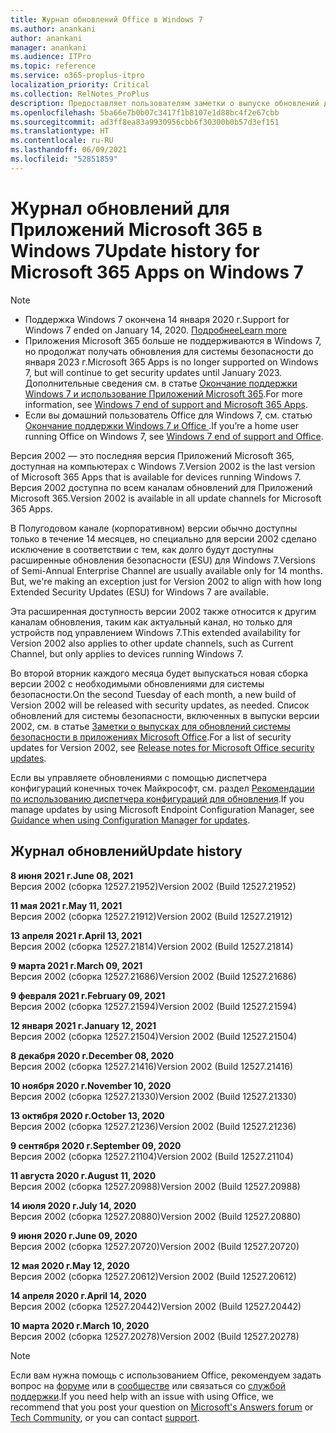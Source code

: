 ```yaml
---
title: Журнал обновлений Office в Windows 7
ms.author: anankani
author: anankani
manager: anankani
ms.audience: ITPro
ms.topic: reference
ms.service: o365-proplus-itpro
localization_priority: Critical
ms.collection: RelNotes_ProPlus
description: Предоставляет пользователям заметки о выпуске обновлений для Приложений Microsoft 365 в Windows 7
ms.openlocfilehash: 5ba66e7b0b07c3417f1b8107e1d88bc4f2e67cbb
ms.sourcegitcommit: ad3ff8ea83a9930956cbb6f30300b0b57d3ef151
ms.translationtype: HT
ms.contentlocale: ru-RU
ms.lasthandoff: 06/09/2021
ms.locfileid: "52851859"
---
```

# <a name="update-history-for-microsoft-365-apps-on-windows-7"></a><span data-ttu-id="1792f-103">Журнал обновлений для Приложений Microsoft 365 в Windows 7</span><span class="sxs-lookup"><span data-stu-id="1792f-103">Update history for Microsoft 365 Apps on Windows 7</span></span> 

 > [!NOTE]
>
>- <span data-ttu-id="1792f-104">Поддержка Windows 7 окончена 14 января 2020 г.</span><span class="sxs-lookup"><span data-stu-id="1792f-104">Support for Windows 7 ended on January 14, 2020.</span></span> [<span data-ttu-id="1792f-105">Подробнее</span><span class="sxs-lookup"><span data-stu-id="1792f-105">Learn more</span></span>](https://www.microsoft.com/microsoft-365/windows/end-of-windows-7-support)
>- <span data-ttu-id="1792f-106">Приложения Microsoft 365 больше не поддерживаются в Windows 7, но продолжат получать обновления для системы безопасности до января 2023 г.</span><span class="sxs-lookup"><span data-stu-id="1792f-106">Microsoft 365 Apps is no longer supported on Windows 7, but will continue to get security updates until January 2023.</span></span> <span data-ttu-id="1792f-107">Дополнительные сведения см. в статье [Окончание поддержки Windows 7 и использование Приложений Microsoft 365](/DeployOffice/endofsupport/windows-7-support).</span><span class="sxs-lookup"><span data-stu-id="1792f-107">For more information, see [Windows 7 end of support and Microsoft 365 Apps](/DeployOffice/endofsupport/windows-7-support).</span></span>
>- <span data-ttu-id="1792f-108">Если вы домашний пользователь Office для Windows 7, см. статью [Окончание поддержки Windows 7 и Office ](https://support.microsoft.com/office/78f20fab-b57b-44d7-8368-06a8493f3cb9).</span><span class="sxs-lookup"><span data-stu-id="1792f-108">If you’re a home user running Office on Windows 7, see [Windows 7 end of support and Office](https://support.microsoft.com/office/78f20fab-b57b-44d7-8368-06a8493f3cb9).</span></span>

<span data-ttu-id="1792f-109">Версия 2002 — это последняя версия Приложений Microsoft 365, доступная на компьютерах с Windows 7.</span><span class="sxs-lookup"><span data-stu-id="1792f-109">Version 2002 is the last version of Microsoft 365 Apps that is available for devices running Windows 7.</span></span> <span data-ttu-id="1792f-110">Версия 2002 доступна по всем каналам обновлений для Приложений Microsoft 365.</span><span class="sxs-lookup"><span data-stu-id="1792f-110">Version 2002 is available in all update channels for Microsoft 365 Apps.</span></span>

<span data-ttu-id="1792f-p104">В Полугодовом канале (корпоративном) версии обычно доступны только в течение 14 месяцев, но специально для версии 2002 сделано исключение в соответствии с тем, как долго будут доступны расширенные обновления безопасности (ESU) для Windows 7.</span><span class="sxs-lookup"><span data-stu-id="1792f-p104">Versions of Semi-Annual Enterprise Channel are usually available only for 14 months. But, we're making an exception just for Version 2002 to align with how long Extended Security Updates (ESU) for Windows 7 are available.</span></span>

<span data-ttu-id="1792f-113">Эта расширенная доступность версии 2002 также относится к другим каналам обновления, таким как актуальный канал, но только для устройств под управлением Windows 7.</span><span class="sxs-lookup"><span data-stu-id="1792f-113">This extended availability for Version 2002 also applies to other update channels, such as Current Channel, but only applies to devices running Windows 7.</span></span>

<span data-ttu-id="1792f-114">Во второй вторник каждого месяца будет выпускаться новая сборка версии 2002 с необходимыми обновлениями для системы безопасности.</span><span class="sxs-lookup"><span data-stu-id="1792f-114">On the second Tuesday of each month, a new build of Version 2002 will be released with security updates, as needed.</span></span> <span data-ttu-id="1792f-115">Список обновлений для системы безопасности, включенных в выпуски версии 2002, см. в статье [Заметки о выпусках для обновлений системы безопасности в приложениях Microsoft Office](microsoft365-apps-security-updates.md).</span><span class="sxs-lookup"><span data-stu-id="1792f-115">For a list of security updates for Version 2002, see [Release notes for Microsoft Office security updates](microsoft365-apps-security-updates.md).</span></span>

<span data-ttu-id="1792f-116">Если вы управляете обновлениями с помощью диспетчера конфигураций конечных точек Майкрософт, см. раздел [Рекомендации по использованию диспетчера конфигураций для обновления](/deployoffice/endofsupport/windows-7-support#guidance-when-using-configuration-manager-for-updates).</span><span class="sxs-lookup"><span data-stu-id="1792f-116">If you manage updates by using Microsoft Endpoint Configuration Manager, see [Guidance when using Configuration Manager for updates](/deployoffice/endofsupport/windows-7-support#guidance-when-using-configuration-manager-for-updates).</span></span>


## <a name="update-history"></a><span data-ttu-id="1792f-117">Журнал обновлений</span><span class="sxs-lookup"><span data-stu-id="1792f-117">Update history</span></span>

[//]: # (НЕ УДАЛЯТЬ)

<span data-ttu-id="1792f-119">**8 июня 2021 г.**</span><span class="sxs-lookup"><span data-stu-id="1792f-119">**June 08, 2021**</span></span><br/>
<span data-ttu-id="1792f-120">Версия 2002 (сборка 12527.21952)</span><span class="sxs-lookup"><span data-stu-id="1792f-120">Version 2002 (Build 12527.21952)</span></span><br/>

<span data-ttu-id="1792f-121">**11 мая 2021 г.**</span><span class="sxs-lookup"><span data-stu-id="1792f-121">**May 11, 2021**</span></span><br/>
<span data-ttu-id="1792f-122">Версия 2002 (сборка 12527.21912)</span><span class="sxs-lookup"><span data-stu-id="1792f-122">Version 2002 (Build 12527.21912)</span></span><br/>

<span data-ttu-id="1792f-123">**13 апреля 2021 г.**</span><span class="sxs-lookup"><span data-stu-id="1792f-123">**April 13, 2021**</span></span><br/>
<span data-ttu-id="1792f-124">Версия 2002 (сборка 12527.21814)</span><span class="sxs-lookup"><span data-stu-id="1792f-124">Version 2002 (Build 12527.21814)</span></span><br/>

<span data-ttu-id="1792f-125">**9 марта 2021 г.**</span><span class="sxs-lookup"><span data-stu-id="1792f-125">**March 09, 2021**</span></span><br/>
<span data-ttu-id="1792f-126">Версия 2002 (сборка 12527.21686)</span><span class="sxs-lookup"><span data-stu-id="1792f-126">Version 2002 (Build 12527.21686)</span></span><br/>

<span data-ttu-id="1792f-127">**9 февраля 2021 г.**</span><span class="sxs-lookup"><span data-stu-id="1792f-127">**February 09, 2021**</span></span><br/>
<span data-ttu-id="1792f-128">Версия 2002 (сборка 12527.21594)</span><span class="sxs-lookup"><span data-stu-id="1792f-128">Version 2002 (Build 12527.21594)</span></span><br/>

<span data-ttu-id="1792f-129">**12 января 2021 г.**</span><span class="sxs-lookup"><span data-stu-id="1792f-129">**January 12, 2021**</span></span><br/>
<span data-ttu-id="1792f-130">Версия 2002 (сборка 12527.21504)</span><span class="sxs-lookup"><span data-stu-id="1792f-130">Version 2002 (Build 12527.21504)</span></span><br/>

<span data-ttu-id="1792f-131">**8 декабря 2020 г.**</span><span class="sxs-lookup"><span data-stu-id="1792f-131">**December 08, 2020**</span></span><br/>
<span data-ttu-id="1792f-132">Версия 2002 (сборка 12527.21416)</span><span class="sxs-lookup"><span data-stu-id="1792f-132">Version 2002 (Build 12527.21416)</span></span><br/>

<span data-ttu-id="1792f-133">**10 ноября 2020 г.**</span><span class="sxs-lookup"><span data-stu-id="1792f-133">**November 10, 2020**</span></span><br/>
<span data-ttu-id="1792f-134">Версия 2002 (сборка 12527.21330)</span><span class="sxs-lookup"><span data-stu-id="1792f-134">Version 2002 (Build 12527.21330)</span></span><br/>

<span data-ttu-id="1792f-135">**13 октября 2020 г.**</span><span class="sxs-lookup"><span data-stu-id="1792f-135">**October 13, 2020**</span></span><br/>
<span data-ttu-id="1792f-136">Версия 2002 (сборка 12527.21236)</span><span class="sxs-lookup"><span data-stu-id="1792f-136">Version 2002 (Build 12527.21236)</span></span><br/>

<span data-ttu-id="1792f-137">**9 сентября 2020 г.**</span><span class="sxs-lookup"><span data-stu-id="1792f-137">**September 09, 2020**</span></span><br/>
<span data-ttu-id="1792f-138">Версия 2002 (сборка 12527.21104)</span><span class="sxs-lookup"><span data-stu-id="1792f-138">Version 2002 (Build 12527.21104)</span></span><br/>

<span data-ttu-id="1792f-139">**11 августа 2020 г.**</span><span class="sxs-lookup"><span data-stu-id="1792f-139">**August 11, 2020**</span></span><br/>
<span data-ttu-id="1792f-140">Версия 2002 (сборка 12527.20988)</span><span class="sxs-lookup"><span data-stu-id="1792f-140">Version 2002 (Build 12527.20988)</span></span><br/>

<span data-ttu-id="1792f-141">**14 июля 2020 г.**</span><span class="sxs-lookup"><span data-stu-id="1792f-141">**July 14, 2020**</span></span><br/>
<span data-ttu-id="1792f-142">Версия 2002 (сборка 12527.20880)</span><span class="sxs-lookup"><span data-stu-id="1792f-142">Version 2002 (Build 12527.20880)</span></span><br/>

<span data-ttu-id="1792f-143">**9 июня 2020 г.**</span><span class="sxs-lookup"><span data-stu-id="1792f-143">**June 09, 2020**</span></span><br/>
<span data-ttu-id="1792f-144">Версия 2002 (сборка 12527.20720)</span><span class="sxs-lookup"><span data-stu-id="1792f-144">Version 2002 (Build 12527.20720)</span></span><br/>

<span data-ttu-id="1792f-145">**12 мая 2020 г.**</span><span class="sxs-lookup"><span data-stu-id="1792f-145">**May 12, 2020**</span></span><br/>
<span data-ttu-id="1792f-146">Версия 2002 (сборка 12527.20612)</span><span class="sxs-lookup"><span data-stu-id="1792f-146">Version 2002 (Build 12527.20612)</span></span><br/>

<span data-ttu-id="1792f-147">**14 апреля 2020 г.**</span><span class="sxs-lookup"><span data-stu-id="1792f-147">**April 14, 2020**</span></span><br/>
<span data-ttu-id="1792f-148">Версия 2002 (сборка 12527.20442)</span><span class="sxs-lookup"><span data-stu-id="1792f-148">Version 2002 (Build 12527.20442)</span></span><br/>

<span data-ttu-id="1792f-149">**10 марта 2020 г.**</span><span class="sxs-lookup"><span data-stu-id="1792f-149">**March 10, 2020**</span></span><br/>
<span data-ttu-id="1792f-150">Версия 2002 (сборка 12527.20278)</span><span class="sxs-lookup"><span data-stu-id="1792f-150">Version 2002 (Build 12527.20278)</span></span><br/>




> [!NOTE]
> <span data-ttu-id="1792f-151">Если вам нужна помощь с использованием Office, рекомендуем задать вопрос на [форуме](https://answers.microsoft.com/) или в [сообществе](https://techcommunity.microsoft.com/) или связаться со [службой поддержки](https://support.microsoft.com/contactus).</span><span class="sxs-lookup"><span data-stu-id="1792f-151">If you need help with an issue with using Office, we recommend that you post your question on [Microsoft's Answers forum](https://answers.microsoft.com/) or [Tech Community](https://techcommunity.microsoft.com/), or you can contact [support](https://support.microsoft.com/contactus).</span></span>